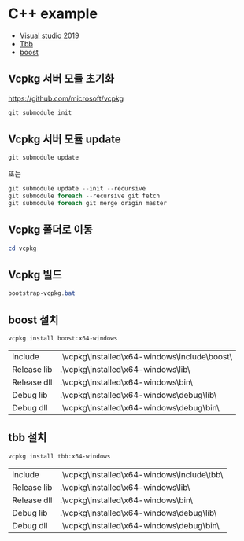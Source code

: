 # C++ example

* [Visual studio 2019](https://visualstudio.microsoft.com)
* [Tbb](https://github.com/01org/tbb)
* [boost](https://github.com/boostorg)

## Vcpkg 서버 모듈 초기화

https://github.com/microsoft/vcpkg

```powershell
git submodule init
```

## Vcpkg 서버 모듈 update

```powershell
git submodule update
```
또는
```powershell
git submodule update --init --recursive
git submodule foreach --recursive git fetch
git submodule foreach git merge origin master
```

## Vcpkg 폴더로 이동

```powershell
cd vcpkg
```

## Vcpkg 빌드

```powershell
bootstrap-vcpkg.bat
```

## boost 설치

```powershell
vcpkg install boost:x64-windows
```

|             |                                              |
|-------------|----------------------------------------------|
| include     | .\vcpkg\installed\x64-windows\include\boost\ |
| Release lib | .\vcpkg\installed\x64-windows\lib\           |
| Release dll | .\vcpkg\installed\x64-windows\bin\           |
| Debug lib   | .\vcpkg\installed\x64-windows\debug\lib\     |
| Debug dll   | .\vcpkg\installed\x64-windows\debug\bin\     |

## tbb 설치

```powershell
vcpkg install tbb:x64-windows
```

|             |                                              |
|-------------|----------------------------------------------|
| include     | .\vcpkg\installed\x64-windows\include\tbb\   |
| Release lib | .\vcpkg\installed\x64-windows\lib\           |
| Release dll | .\vcpkg\installed\x64-windows\bin\           |
| Debug lib   | .\vcpkg\installed\x64-windows\debug\lib\     |
| Debug dll   | .\vcpkg\installed\x64-windows\debug\bin\     |
